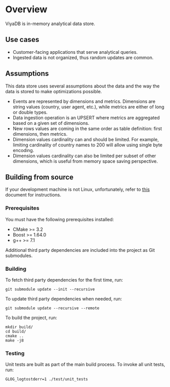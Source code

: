 Overview
========

ViyaDB is in-memory analytical data store.

## Use cases

 * Customer-facing applications that serve analytical queries.
 * Ingested data is not organized, thus random updates are common.

## Assumptions

This data store uses several assumptions about the data and the way the data is stored to make optimizations possible.

 * Events are represented by dimensions and metrics. Dimensions are string values (country, user agent, etc.), while metrics are either of long or double types.
 * Data ingestion operation is an UPSERT where metrics are aggregated based on a given set of dimensions.
 * New rows values are coming in the same order as table definition: first dimensions, then metrics.
 * Dimension values cardinality can and should be limited. For example, limiting cardinality of country names to 200 will allow using single byte encoding.
 * Dimension values cardinality can also be limited per subset of other dimensions, which is useful from memory space saving perspective.

## Building from source

If your development machine is not Linux, unfortunately, refer to [this](devenv) document for instructions.

### Prerequisites

You must have the following prerequisites installed:

 * CMake >= 3.2
 * Boost >= 1.64.0
 * g++ >= 7.1

Additional third party dependencies are included into the project as Git submodules.

### Building

To fetch third party dependencies for the first time, run:

    git submodule update --init --recursive

To update third party dependencies when needed, run:

    git submodule update --recursive --remote

To build the project, run:

    mkdir build/
    cd build/
    cmake ..
    make -j8

### Testing

Unit tests are built as part of the main build process. To invoke all unit tests, run:

    GLOG_logtostderr=1 ./test/unit_tests

